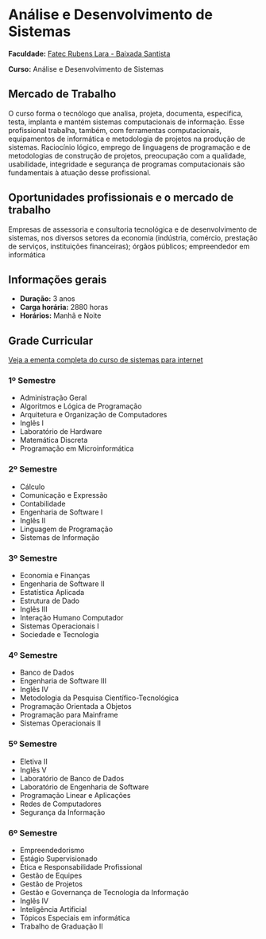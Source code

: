 # Análise e Desenvolvimento de Sistemas

**Faculdade:** [Fatec Rubens Lara - Baixada Santista](http://fatecrl.edu.br/)

**Curso:** Análise e Desenvolvimento de Sistemas

## Mercado de Trabalho

O curso forma o tecnólogo que analisa, projeta, documenta, especifica, testa, implanta e mantém sistemas computacionais de informação. Esse profissional trabalha, também, com ferramentas computacionais, equipamentos de informática e metodologia de projetos na produção de sistemas. Raciocínio lógico, emprego de linguagens de programação e de metodologias de construção de projetos, preocupação com a qualidade, usabilidade, integridade e segurança de programas computacionais são fundamentais à atuação desse profissional.

## Oportunidades profissionais e o mercado de trabalho

Empresas de assessoria e consultoria tecnológica e de desenvolvimento de sistemas, nos diversos setores da economia (indústria, comércio, prestação de serviços, instituições financeiras); órgãos públicos; empreendedor em informática

## Informações gerais

- **Duração:** 3 anos
- **Carga horária:** 2880 horas
- **Horários:** Manhã e Noite

## Grade Curricular

[Veja a ementa completa do curso de sistemas para internet](http://fatecrl.edu.br/site/curso/ads/grade-curricular)

### 1º Semestre

- Administração Geral
- Algoritmos e Lógica de Programação
- Arquitetura e Organização de Computadores
- Inglês I
- Laboratório de Hardware
- Matemática Discreta
- Programação em Microinformática

### 2º Semestre

- Cálculo
- Comunicação e Expressão
- Contabilidade
- Engenharia de Software I
- Inglês II
- Linguagem de Programação
- Sistemas de Informação

### 3º Semestre

- Economia e Finanças
- Engenharia de Software II
- Estatística Aplicada
- Estrutura de Dado
- Inglês III
- Interação Humano Computador
- Sistemas Operacionais I
- Sociedade e Tecnologia

### 4º Semestre

- Banco de Dados
- Engenharia de Software III
- Inglês IV
- Metodologia da Pesquisa Científico-Tecnológica
- Programação Orientada a Objetos
- Programação para Mainframe
- Sistemas Operacionais II

### 5º Semestre

- Eletiva II
- Inglês V
- Laboratório de Banco de Dados
- Laboratório de Engenharia de Software
- Programação Linear e Aplicações
- Redes de Computadores
- Segurança da Informação

### 6º Semestre

- Empreendedorismo
- Estágio Supervisionado
- Ética e Responsabilidade Profissional
- Gestão de Equipes
- Gestão de Projetos
- Gestão e Governança de Tecnologia da Informação
- Inglês IV
- Inteligência Artificial
- Tópicos Especiais em informática
- Trabalho de Graduação II

